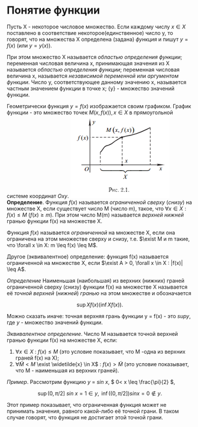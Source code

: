 # Понятие функции

Пусть X - некоторое числовое множество.
Если каждому числу $x \in X$ поставлено в соответствие некоторое(единственное) число y, то говорят, что на множества X определена
(задана) _функция_ и пишут $y = f(x)$ (или $y = y(x)$).

При этом множество X называется _областью определения функции_; переменная числовая величина x, принимающая значения из X называется _областью определения функции_; переменная числовая величина x, называется _независимой переменной_ или _аргументом функции_. Число y, соответствующее данному значению x, называется частным значением функции в точке x; {y} - множество значений функции.

Геометрически функция $y=f(x)$ изображается своим графиком.
График функции - это множество точек ${M(x,f(x)), x \in X}$ в прямоугольной системе координат $Oxy$.
![](../Картинки/Рис%202.1.png)
**Определение**. Функция $f(x)$ называется _ограниченной сверху_ (_снизу_) на множестве X, если существует число M (число m), такое, что $\forall x \in X : f(x) \leq M$ $(f(x) \geq m)$. При этом число M(m) называется _верхней_ _нижней_ гранью функции f(x) на множестве X.

Функция $f(x)$ называется _ограниченной_ на множестве X, если она ограничена на этом множестве сверху и снизу, т.е. $\exist M и m такие, что \forall x \in X: m \leq f(x) \leq M$.

Другое (эквивалентное) определение: функция f(x) называется ограниченной на множестве X, если $\exist A > 0, \forall x \in X : |f(x)| \leq A$.

_Определение_ Наименьшая (наибольшая) из верхних (нижних) граней ограниченной сверху (снизу) функции f(x) на множестве X называется её _точной верхней_ (_нижней_) _гранью_ на этом множестве и обозначается

$$
    \sup{X} f(x) (\inf{X} f(x)).
$$

Можно сказать иначе: точная верхняя грань функции y = f(x) - это $sup{y}$, где ${y}$ - множество значений функции.

_Эквивалентное определение_. Число M называется точной верхней гранью функции f(x) на множестве X, если:

1. $\forall x \in X$ : $f(x) \leq M$ (это условие показывает, что M -одна из верхних граней f(x) на X);
2. $\forall \widetilde{M} < M$ \exist \widetilde{x} \in X$ : $f(x) > \widetilde{M}$ (это условие показывает, что M - наименьшая из верхних граней).

_Пример_. Рассмотрим функцию $y\ =\ sin\ x,$
$ 0< x \leq \frac{\pi}{2} $,

$$
    \sup{(0,\pi/2]}\ sin\ x = 1 \in {y} ,\text{   } \inf((0,\pi/2]) sin x = 0 \notin {y}.
$$

Этот пример показывает, что ограниченная функция может не принимать значения, равного какой-либо её точной грани. В таком случае говорят, что функция не достигает этой точной грани.

